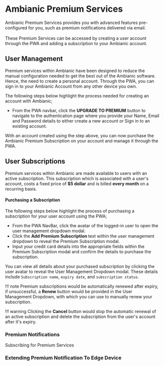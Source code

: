 # Ambianic Premium Services

Ambianic Premium Services provides you with advanced
features pre-configured for you, such as premium notifications delivered via email. <br /> <br />
These Premium Services can be accessed by creating a user account through the PWA and adding a subscription to your Ambianic account.

## User Management
Premium services within Ambianic have been designed to reduce the manual configuration needed to get the best out of the Ambianic software. 
Hence, the need to create a personal account. Through the PWA, you can sign in to your Ambianic Account from any other device you own.

The following steps below highlight the process needed for creating an account with Ambianic;

- From the PWA navbar, click the <b>UPGRADE TO PREMIUM</b> button to navigate to the authentication page where you provide your Name, Email and Password details to either create a new account or Sign in to an existing account.

With an account created using the step above, you can now purchase the Ambianic Premium Subscription on your account and manage it through the PWA.

## User Subscriptions

Premium services within Ambianic are made available to users with an active subscription.
This subscription which is associated with a user's account, costs a fixed price of <b> $5 dollar</b> and is billed <b> every month </b> on a recurring basis. 

#### Purchasing a Subscription
The following steps below highlight the process of purchasing a subscription for your user account using the PWA;

- From the PWA NavBar, click the avatar of the logged-in user to open the user management dropdown modal.
- Click the <b>Add Premium Subscription </b> text within the user management dropdown to reveal the Premium Subscription modal. 
- Input your credit card details into the appropriate fields within the Premium Subscription modal and confirm the details to purchase the subscription.
                 
You can view all details about your purchased subscription by clicking the user avatar to reveal the User Management Dropdown modal. 
These details include `Subscription name`, `expiry date`, and `subscription status`.

!!! note
    Premium subscriptions would be automatically renewed after expiry, if unsuccessful,
    a <b>Renew</b> button would be provided in the User Management Dropdown, with which you can use to manually renew your subscription.

!!! warning
    Clicking the <b>Cancel</b> button would stop the automatic renewal of an active subscription and delete the subscription from the user's account after it's expiry.     
                                                                                                                                                     
### Premium Notifications

Subscribing for Premium Services

### Extending Premium Notification To Edge Device
